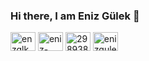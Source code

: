 ### Hi there, I am Eniz Gülek 👋

<a href="https://twitter.com/enzglk" target="blank"><img align="center" src="https://cdn.jsdelivr.net/npm/simple-icons@3.0.1/icons/twitter.svg" alt="enzglk" height="30" width="40" /></a>
<a href="https://linkedin.com/in/eniz-gulek" target="blank"><img align="center" src="https://cdn.jsdelivr.net/npm/simple-icons@3.0.1/icons/linkedin.svg" alt="eniz-gulek" height="30" width="40" /></a>
<a href="https://stackoverflow.com/users/2989382" target="blank"><img align="center" src="https://cdn.jsdelivr.net/npm/simple-icons@3.0.1/icons/stackoverflow.svg" alt="2989382" height="30" width="40" /></a>
<a href="https://instagram.com/enizgulek" target="blank"><img align="center" src="https://cdn.jsdelivr.net/npm/simple-icons@3.0.1/icons/instagram.svg" alt="enizgulek" height="30" width="40" /></a>
